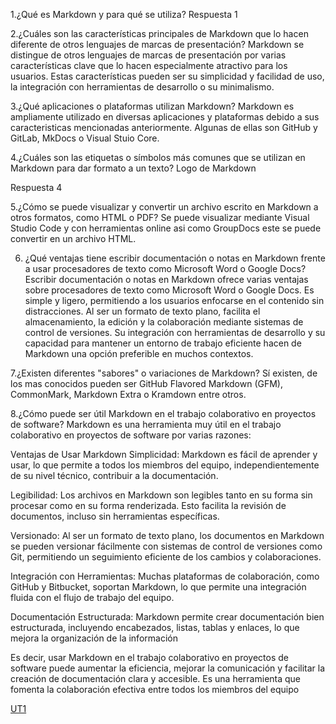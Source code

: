 1.¿Qué es Markdown y para qué se utiliza?
Respuesta 1

2.¿Cuáles son las características principales de Markdown que lo hacen diferente de otros lenguajes de marcas de presentación?
Markdown se distingue de otros lenguajes de marcas de presentación por varias características clave que lo hacen especialmente atractivo para los usuarios. Estas características pueden ser su simplicidad y facilidad de uso, la integración con herramientas de desarrollo o su minimalismo.

3.¿Qué aplicaciones o plataformas utilizan Markdown?
Markdown es ampliamente utilizado en diversas aplicaciones y plataformas debido a sus caracteristicas mencionadas anteriormente. Algunas de ellas son GitHub y GitLab, MkDocs o Visual Stuio Core.

4.¿Cuáles son las etiquetas o símbolos más comunes que se utilizan en Markdown para dar formato a un texto?
Logo de Markdown

Respuesta 4

5.¿Cómo se puede visualizar y convertir un archivo escrito en Markdown a otros formatos, como HTML o PDF?
Se puede visualizar mediante Visual Studio Code y con herramientas online asi como GroupDocs este se puede convertir en un archivo HTML.

6. ¿Qué ventajas tiene escribir documentación o notas en Markdown frente a usar procesadores de texto como Microsoft Word o Google Docs?
Escribir documentación o notas en Markdown ofrece varias ventajas sobre procesadores de texto como Microsoft Word o Google Docs. Es simple y ligero, permitiendo a los usuarios enfocarse en el contenido sin distracciones. Al ser un formato de texto plano, facilita el almacenamiento, la edición y la colaboración mediante sistemas de control de versiones. Su integración con herramientas de desarrollo y su capacidad para mantener un entorno de trabajo eficiente hacen de Markdown una opción preferible en muchos contextos.

7.¿Existen diferentes "sabores" o variaciones de Markdown?
Sí existen, de los mas conocidos pueden ser GitHub Flavored Markdown (GFM), CommonMark, Markdown Extra o Kramdown entre otros.

8.¿Cómo puede ser útil Markdown en el trabajo colaborativo en proyectos de software?
Markdown es una herramienta muy útil en el trabajo colaborativo en proyectos de software por varias razones:

Ventajas de Usar Markdown Simplicidad: Markdown es fácil de aprender y usar, lo que permite a todos los miembros del equipo, independientemente de su nivel técnico, contribuir a la documentación.

Legibilidad: Los archivos en Markdown son legibles tanto en su forma sin procesar como en su forma renderizada. Esto facilita la revisión de documentos, incluso sin herramientas específicas.

Versionado: Al ser un formato de texto plano, los documentos en Markdown se pueden versionar fácilmente con sistemas de control de versiones como Git, permitiendo un seguimiento eficiente de los cambios y colaboraciones.

Integración con Herramientas: Muchas plataformas de colaboración, como GitHub y Bitbucket, soportan Markdown, lo que permite una integración fluida con el flujo de trabajo del equipo.

Documentación Estructurada: Markdown permite crear documentación bien estructurada, incluyendo encabezados, listas, tablas y enlaces, lo que mejora la organización de la información

Es decir, usar Markdown en el trabajo colaborativo en proyectos de software puede aumentar la eficiencia, mejorar la comunicación y facilitar la creación de documentación clara y accesible. Es una herramienta que fomenta la colaboración efectiva entre todos los miembros del equipo

[UT1](ut1/documentos/ut1-a2-intro_markdown.md)